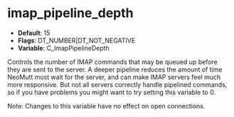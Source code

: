 # imap_pipeline_depth

- **Default**: 15
- **Flags**: DT_NUMBER|DT_NOT_NEGATIVE
- **Variable**: C_ImapPipelineDepth

Controls the number of IMAP commands that may be queued up before they
are sent to the server. A deeper pipeline reduces the amount of time
NeoMutt must wait for the server, and can make IMAP servers feel much
more responsive. But not all servers correctly handle pipelined commands,
so if you have problems you might want to try setting this variable to 0.

Note: Changes to this variable have no effect on open connections.
